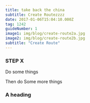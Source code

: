 ```yaml
---
title: take back the china
subtitle: Create Routezzzz
date: 2017-01-06T15:04:10.000Z
tag: 1242
guideNumber: 1
image1: img/blog/create-route2a.jpg
image2: img/blog/create-route2b.jpg
subtitle: "Create Route"
---
```



### STEP X

Do some things

Then do Some more things


### A heading
